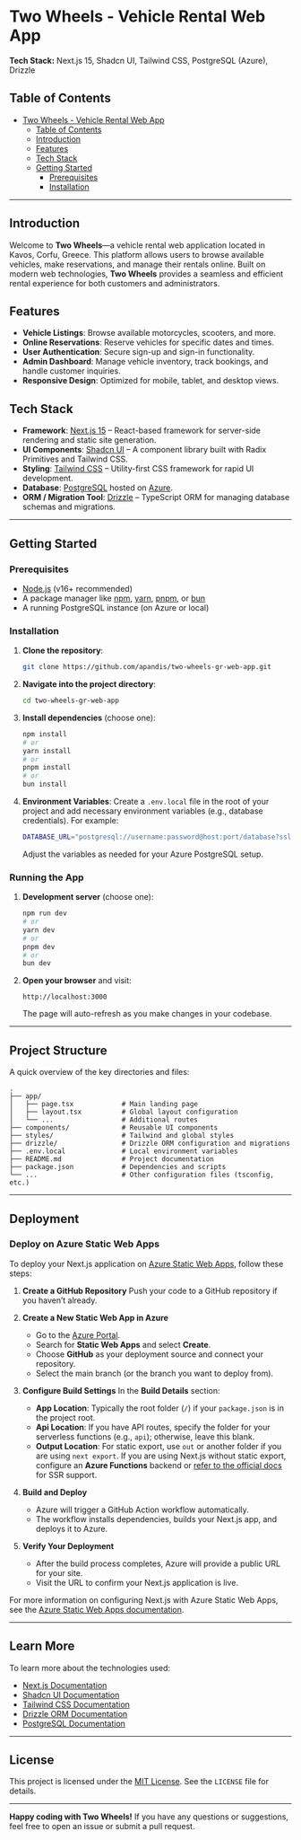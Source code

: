 # Two Wheels - Vehicle Rental Web App

**Tech Stack:** Next.js 15, Shadcn UI, Tailwind CSS, PostgreSQL (Azure), Drizzle

## Table of Contents

- [Two Wheels - Vehicle Rental Web App](#two-wheels---vehicle-rental-web-app)
  - [Table of Contents](#table-of-contents)
  - [Introduction](#introduction)
  - [Features](#features)
  - [Tech Stack](#tech-stack)
  - [Getting Started](#getting-started)
    - [Prerequisites](#prerequisites)
    - [Installation](#installation)

---

## Introduction

Welcome to **Two Wheels**—a vehicle rental web application located in Kavos, Corfu, Greece. This platform allows users to browse available vehicles, make reservations, and manage their rentals online. Built on modern web technologies, **Two Wheels** provides a seamless and efficient rental experience for both customers and administrators.

## Features

- **Vehicle Listings**: Browse available motorcycles, scooters, and more.
- **Online Reservations**: Reserve vehicles for specific dates and times.
- **User Authentication**: Secure sign-up and sign-in functionality.
- **Admin Dashboard**: Manage vehicle inventory, track bookings, and handle customer inquiries.
- **Responsive Design**: Optimized for mobile, tablet, and desktop views.

## Tech Stack

- **Framework**: [Next.js 15](https://nextjs.org/) – React-based framework for server-side rendering and static site generation.
- **UI Components**: [Shadcn UI](https://ui.shadcn.com/) – A component library built with Radix Primitives and Tailwind CSS.
- **Styling**: [Tailwind CSS](https://tailwindcss.com/) – Utility-first CSS framework for rapid UI development.
- **Database**: [PostgreSQL](https://www.postgresql.org/) hosted on [Azure](https://azure.microsoft.com/).
- **ORM / Migration Tool**: [Drizzle](https://orm.drizzle.team/) – TypeScript ORM for managing database schemas and migrations.

---

## Getting Started

### Prerequisites

- [Node.js](https://nodejs.org/) (v16+ recommended)
- A package manager like [npm](https://www.npmjs.com/), [yarn](https://yarnpkg.com/), [pnpm](https://pnpm.io/), or [bun](https://bun.sh/)
- A running PostgreSQL instance (on Azure or local)

### Installation

1. **Clone the repository**:
   ```bash
   git clone https://github.com/apandis/two-wheels-gr-web-app.git
   ```

2. **Navigate into the project directory**:

   ```bash
   cd two-wheels-gr-web-app
   ```

3. **Install dependencies** (choose one):

   ```bash
   npm install
   # or
   yarn install
   # or
   pnpm install
   # or
   bun install
   ```

4. **Environment Variables**: Create a `.env.local` file in the root of your project and add necessary environment variables (e.g., database credentials). For example:
   ```bash
   DATABASE_URL="postgresql://username:password@host:port/database?sslmode=require"
   ```
   Adjust the variables as needed for your Azure PostgreSQL setup.

### Running the App

1. **Development server** (choose one):

   ```bash
   npm run dev
   # or
   yarn dev
   # or
   pnpm dev
   # or
   bun dev
   ```

2. **Open your browser** and visit:
   ```
   http://localhost:3000
   ```
   The page will auto-refresh as you make changes in your codebase.

---

## Project Structure

A quick overview of the key directories and files:

```
.
├── app/
│   ├── page.tsx            # Main landing page
│   ├── layout.tsx          # Global layout configuration
│   └── ...                 # Additional routes
├── components/             # Reusable UI components
├── styles/                 # Tailwind and global styles
├── drizzle/                # Drizzle ORM configuration and migrations
├── .env.local              # Local environment variables
├── README.md               # Project documentation
├── package.json            # Dependencies and scripts
└── ...                     # Other configuration files (tsconfig, etc.)
```

---

## Deployment

### Deploy on Azure Static Web Apps

To deploy your Next.js application on [Azure Static Web Apps](https://azure.microsoft.com/en-us/products/app-service/static/), follow these steps:

1. **Create a GitHub Repository**
   Push your code to a GitHub repository if you haven’t already.

2. **Create a New Static Web App in Azure**
   - Go to the [Azure Portal](https://portal.azure.com/).
   - Search for **Static Web Apps** and select **Create**.
   - Choose **GitHub** as your deployment source and connect your repository.
   - Select the main branch (or the branch you want to deploy from).

3. **Configure Build Settings**
   In the **Build Details** section:
   - **App Location**: Typically the root folder (`/`) if your `package.json` is in the project root.
   - **Api Location**: If you have API routes, specify the folder for your serverless functions (e.g., `api`); otherwise, leave this blank.
   - **Output Location**: For static export, use `out` or another folder if you are using `next export`. If you are using Next.js without static export, configure an **Azure Functions** backend or [refer to the official docs](https://learn.microsoft.com/en-us/azure/static-web-apps/apps-nextjs) for SSR support.

4. **Build and Deploy**
   - Azure will trigger a GitHub Action workflow automatically.
   - The workflow installs dependencies, builds your Next.js app, and deploys it to Azure.

5. **Verify Your Deployment**
   - After the build process completes, Azure will provide a public URL for your site.
   - Visit the URL to confirm your Next.js application is live.

For more information on configuring Next.js with Azure Static Web Apps, see the [Azure Static Web Apps documentation](https://learn.microsoft.com/azure/static-web-apps/).

---

## Learn More

To learn more about the technologies used:

- [Next.js Documentation](https://nextjs.org/docs)
- [Shadcn UI Documentation](https://ui.shadcn.com/)
- [Tailwind CSS Documentation](https://tailwindcss.com/docs)
- [Drizzle ORM Documentation](https://orm.drizzle.team/)
- [PostgreSQL Documentation](https://www.postgresql.org/docs/)

---

## License

This project is licensed under the [MIT License](LICENSE). See the `LICENSE` file for details.

---

**Happy coding with Two Wheels!** If you have any questions or suggestions, feel free to open an issue or submit a pull request.



